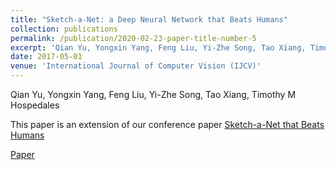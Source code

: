 ```yaml
---
title: "Sketch-a-Net: a Deep Neural Network that Beats Humans"
collection: publications
permalink: /publication/2020-02-23-paper-title-number-5
excerpt: 'Qian Yu, Yongxin Yang, Feng Liu, Yi-Zhe Song, Tao Xiang, Timothy M Hospedales'
date: 2017-05-01
venue: 'International Journal of Computer Vision (IJCV)'
---
```

Qian Yu, Yongxin Yang, Feng Liu, Yi-Zhe Song, Tao Xiang, Timothy M Hospedales

This paper is an extension of our conference paper [Sketch-a-Net that Beats Humans](http://www.eecs.qmul.ac.uk/~tmh/papers/yu2015sketchanet.pdf)

[Paper](https://www.eecs.qmul.ac.uk/~qian/Qian's%20Materials/paper/IJCV_revised_version.pdf)

